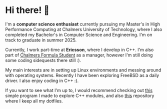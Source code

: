 # Hi there! 👋

I'm a **computer science enthusiast** currently pursuing my Master's in High Performance Computing at Chalmers University of Technology, where I also completed my Bachelor's in Computer Science and Engineering. I'm on track to graduate in summer 2025.

Currently, I work part-time at **Ericsson**, where I develop in C++. I'm also part of [Chalmers Formula Student](https://www.chalmersformulastudent.se/) as a manager, however I'm still doing some coding 
sidequests there still :).

My main interests are in setting up Linux environments and messing around with operating systems. Recently I have been exploring FreeBSD as a daily driver.
I also enjoy coding in C++ :).

If you want to see what I'm up to, I would recommend checking out [this](https://github.com/Manfred-Hastmark/fzf-folder) simple program I made to explore C++ modules, and also [this](https://github.com/Manfred-Hastmark/dotfiles) repository where I keep
all my dotfiles. 
